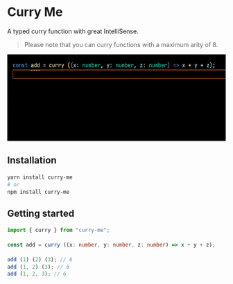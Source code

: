 # Curry Me
A typed curry function with great IntelliSense.
> Please note that you can curry functions with a maximum arity of 8.

<img height="200" alt="Great IntelliSense" src="https://raw.githubusercontent.com/tureluren/curry-me/main/curry.gif">

## Installation
```bash
yarn install curry-me
# or
npm install curry-me
```

## Getting started
```ts
import { curry } from "curry-me";

const add = curry ((x: number, y: number, z: number) => x + y + z);

add (1) (2) (3); // 6
add (1, 2) (3); // 6
add (1, 2, 3); // 6
```